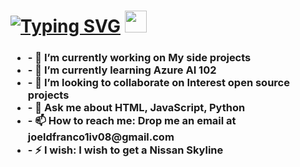 <header align="left">
<h1 align="left"><a href="https://git.io/typing-svg"><img src="https://readme-typing-svg.herokuapp.com?font=Josefin+Sans&size=30&pause=1000&vCenter=true&repeat=false&width=435&lines=Hi%2C+wellcome+to+my+github!+" alt="Typing SVG" /></a> <img src="https://media.giphy.com/media/hvRJCLFzcasrR4ia7z/giphy.gif" width="35"></h1>
    <h3 align="left">
        <ul>
           <li> - 🔭 I’m currently working on My side projects </li>
           <li> - 🌱 I’m currently learning Azure AI 102 </li>
           <li> - 👯 I’m looking to collaborate on Interest open source projects </li>
           <li> - 💬 Ask me about HTML, JavaScript, Python </li>
           <li> - 📫 How to reach me: Drop me an email at joeldfranco1iv08@gmail.com </li>
           <li> - ⚡ I wish: I wish to get a Nissan Skyline  </li>
        </ul>
    </h3>
</header>
